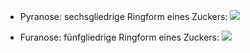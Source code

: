 - Pyranose: sechsgliedrige Ringform eines Zuckers:
![](Pasted%20image%2020240108191201.png)

- Furanose: fünfgliedrige Ringform eines Zuckers:
![](Pasted%20image%2020240108191229.png)
